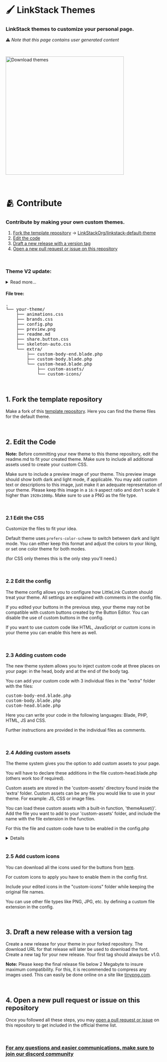 <h1>🖌️ LinkStack Themes</h1>
<h3>LinkStack themes to customize your personal page.</h3>

⚠️ <em>Note that this page contains user generated content</em>

<br>

<p>
  <a href="https://linkstack.org/themes"><img src="https://i.imgur.com/dDFwSXC.png" alt="Download themes" width="380" ></a>
</p>

<br>

<h1>🫂 Contribute</h1>
<h3>Contribute by making your own custom themes.</h3>

1. [Fork the template repository](#1) -> [LinkStackOrg/linkstack-default-theme](https://github.com/LinkStackOrg/linkstack-default-theme)
2. [Edit the code](#2)
3. [Draft a new release with a version tag](#3)
4. [Open a new pull request or issue on this repository](#4)

<br>

### Theme V2 update:
<details>
    <summary>Read more...</summary>

Theme V2 is the update to the theme system that allows theme-makers to make use of long awaited features.

**These features include:**
- Ability to disable custom styled buttons created by the button editor.
- Ability to open links in the same tab
- Ability to use custom code such as Blade, PHP, HTML, JS and CSS
- Ability to use custom assets and files such as CSS, JS or image files
- Ability to add custom icons
- Ability to make use of other file types for the custom icons instead of being limited to SVGs

</details>


#### File tree:
<pre>
.
└── your-theme/
    ├── animations.css
    ├── brands.css
    ├── config.php
    ├── preview.png
    ├── readme.md
    ├── share.button.css
    ├── skeleton-auto.css
    └── extra/
        ├── custom-body-end.blade.php
        ├── custom-body.blade.php
        └── custom-head.blade.php
			├── custom-assets/
			└── custom-icons/
</pre>

<br>

<a name="1"></a>
## 1. Fork the template repository
Make a fork of this [template repository](https://github.com/LinkStackOrg/linkstack-default-theme). Here you can find the theme files for the default theme.

<br>

<a name="2"></a>
## 2. Edit the Code

**Note:** Before committing your new theme to this theme repository, edit the readme.md to fit your created theme. Make sure to include all additional assets used to create your custom CSS.

Make sure to include a preview image of your theme. This preview image should show both dark and light mode, if applicable. You may add custom text or descriptions to this image, just make it an adequate representation of your theme. Please keep this image in a `16:9` aspect ratio and don't scale it higher than `1920x1080p`. Make sure to use a PNG as the file type.

<br>

### 2.1 Edit the CSS

Customize the files to fit your idea.

Default theme uses `prefers-color-scheme` to switch between dark and light mode. You can either keep this format and adjust the colors to your liking, or set one color theme for both modes.

(for CSS only themes this is the only step you'll need.)

<br>

### 2.2 Edit the config

The theme config allows you to configure how LittleLink Custom should treat your theme.
All settings are explained with comments in the config file.

If you edited your buttons in the previous step, your theme may not be compatible with custom buttons created by the Button Editor.
You can disable the use of custom buttons in the config.

If you want to use custom code like HTML, JavaScript or custom icons in your theme you can enable this here as well.

<br>

### 2.3 Adding custom code

The new theme system allows you to inject custom code at three places on your page: in the head, body and at the end of the body tag.

You can add your custom code with 3 individual files in the "extra" folder with the files:

<pre>
custom-body-end.blade.php
custom-body.blade.php
custom-head.blade.php
</pre>

Here you can write your code in the following languages: Blade, PHP, HTML, JS and CSS.

Further instructions are provided in the individual files as comments.

<br>

### 2.4 Adding custom assets

The theme system gives you the option to add custom assets to your page.

You will have to declare these additions in the file custom-head.blade.php (others work too if required).

Custom assets are stored in the 'custom-assets' directory found inside the 'extra' folder.
Custom assets can be any file you would like to use in your theme.
For example: JS, CSS or image files.

You can load these custom assets with a built-in function, 'themeAsset()'.
Add the file you want to add to your 'custom-assets' folder, and include the name with the file extension in the function.


For this the file and custom code have to be enabled in the config.php

<details>
<pre>

Down below, you can find a few examples using this function:

<link rel="stylesheet" href="{{themeAsset('your.css')}}">
<script src="{{themeAsset('your.js')}}"></script>
<style>body{background-image: url({{themeAsset('your.png')}});}</style>

</pre>
</details>

<br>

### 2.5 Add custom icons

You can download all the icons used for the buttons from [here](https://download-directory.github.io/?url=https%3A%2F%2Fgithub.com%2FLinkStackOrg%2FLinkSTack%2Ftree%2Fmain%2Flittlelink%2Ficons).

For custom icons to apply you have to enable them in the config first.

Include your edited icons in the "custom-icons" folder while keeping the original file names.

You can use other file types like PNG, JPG, etc. by defining a custom file extension in the config.

<br>

<a name="3"></a>
## 3. Draft a new release with a version tag
Create a new release for your theme in your forked repository. The download URL for that release will later be used to download the font. Create a new tag for your new release. Your first tag should always be v1.0.

**Note:** Please keep the final release file below 2 Megabyte to insure maximum compatibility. For this, it is recommended to compress any images used. This can easily be done online on a site like [tinypng.com](https://tinypng.com).

<br>

<a name="4"></a>
## 4. Open a new pull request or issue on this repository
Once you followed all these steps, you may [open a pull request or issue](https://github.com/LinkStackOrg/linkstack-themes) on this repository to get included in the official theme list.

<br>

### [For any questions and easier communications, make sure to join our discord community](https://discord.linkstack.org)
